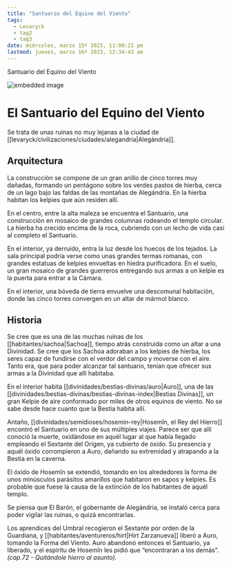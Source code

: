 ```yaml
---
title: "Santuario del Equino del Viento"
tags:
  - Levaryck
  - tag2
  - tag3
date: miércoles, marzo 15º 2023, 11:00:21 pm
lastmod: jueves, marzo 16º 2023, 12:34:43 am
---
```


Santuario del Equino del Viento

![embedded image](https://assets.legendkeeper.com/a426dfce-ee05-41fb-89b9-b2ef444c3e32.jpg "Attachment")

# El Santuario del Equino del Viento

Se trata de unas ruinas no muy lejanas a la ciudad de [[levaryck/civilizaciones/ciudades/alegandria|Alegándria]].

## Arquitectura

La construcción se compone de un gran anillo de cinco torres muy dañadas, formando un pentágono sobre los verdes pastos de hierba, cerca de un lago bajo las faldas de las montañas de Alegándria. En la hierba habitan los kelpies que aún residen allí.

En el centro, entre la alta maleza se encuentra el Santuario, una construcción en mosaico de grandes columnas rodeando el templo circular. La hierba ha crecido encima de la roca, cubriendo con un lecho de vida casi al completo el Santuario.

En el interior, ya derruido, entra la luz desde los huecos de los tejados. La sala principal podría verse como unas grandes termas romanas, con grandes estatuas de kelpies envueltas en hiedra purificadora. En el suelo, un gran mosaico de grandes guerreros entregando sus armas a un kelpìe es la puerta para entrar a la Cámara.

En el interior, una bóveda de tierra envuelve una descomunal habitación, donde las cinco torres convergen en un altar de mármol blanco.

## Historia

Se cree que es una de las muchas ruinas de los [[habitantes/sachoa|Sachoa]], tiempo atrás construida como un altar a una Divinidad. Se cree que los Sachoa adoraban a los kelpies de hierba, los seres capaz de fundirse con el verdor del campo y moverse con el aire. Tanto era, que para poder alcanzar tal santuario, tenían que ofrecer sus armas a la Divinidad que allí habitaba.

En el interior habita [[divinidades/bestias-divinas/auro|Auro]], una de las [[divinidades/bestias-divinas/bestias-divinas-index|Bestias Divinas]], un gran Kelpie de aire conformado por miles de otros equinos de viento. No se sabe desde hace cuanto que la Bestia habita allí.

Antaño, [[divinidades/semidioses/hosemin-rey|Hosemîn, el Rey del Hierro]] encontró el Santuario en uno de sus múltiples viajes. Parece ser que allí conoció la muerte, oxidándose en aquél lugar al que había llegado empleando el Sextante del Origen, ya cubierto de óxido. Su presencia y aquél óxido corrompieron a Auro, dañando su extremidad y atrapando a la Bestia en la caverna.

El óxido de Hosemîn se extendió, tomando en los alrededores la forma de unos minúsculos parásitos amarillos que habitaron en sapos y kelpies. Es probable que fuese la causa de la extinción de los habitantes de aquél templo.

Se piensa que El Barón, el gobernante de Alegándria, se instaló cerca para poder vigilar las ruinas, o quizá encontrarlas.

Los aprendices del Umbral recogieron el Sextante por orden de la Guardiana, y [[habitantes/aventureros/hirt|Hirt Zarzanueva]] liberó a Auro, tomando la Forma del Viento. Auro abandonó entonces el Santuario, ya liberado, y el espíritu de Hosemîn les pidió que “encontraran a los demás”. _(cap.72 - Quitándole hierro al asunto)._